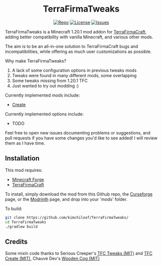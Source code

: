 <h1 align="center">TerraFirmaTweaks</h1>

<p align="center">
    <a href="https://github.com/kimchiloof/TerraFirmaTweaks"><img src="https://img.shields.io/github/last-commit/kimchiloof/TerraFirmaTweaks" alt="Repo"></a>
    <a href="https://github.com/kimchiloof/TerraFirmaTweaks/blob/master/LICENSE"><img src="https://img.shields.io/github/license/kimchiloof/TerraFirmaTweaks" alt="License"></a>
    <a href="https://github.com/kimchiloof/TerraFirmaTweaks/issues"><img src="https://img.shields.io/github/issues/kimchiloof/TerraFirmaTweaks" alt="Issues"></a>
</p>

TerraFirmaTweaks is a Minecraft 1.20.1 mod addon for [TerraFirmaCraft](https://www.curseforge.com/minecraft/mc-mods/terrafirmacraft), adding better compatibility with vanilla Minecraft, and various other mods. 

The aim is to be an all-in-one solution to TerraFirmaCraft bugs and incompatibilities, while offering as much user customizations as possible. 

Why make TerraFirmaTweaks? 
1. A lack of some configuration options in previous tweaks mods
2. Tweaks were found in many different mods, some overlapping
3. Some tweaks missing from 1.20.1 TFC
4. Just wanted to try out modding :)

Currently implemented mods include:
- [Create](https://www.curseforge.com/minecraft/mc-mods/create)

Currently implemented options include:
- TODO

Feel free to open new issues documenting problems or suggestions, and pull requests if you have some changes you'd like to see added! I will review them as I have time.

## Installation

This mod requires:
- [Minecraft Forge](https://docs.minecraftforge.net/en/1.20.1/gettingstarted/)
- [TerraFirmaCraft](https://www.curseforge.com/minecraft/mc-mods/terrafirmacraft)

To install, simply download the mod from this Github repo, the [Curseforge]() page, or the [Modrinth]() page, and drop into your 'mods' folder.

To build:

```bash
git clone https://github.com/kimchiloof/TerraFirmaTweaks/
cd TerraFirmaTweaks
./gradlew build
```

## Credits

Some mixin code thanks to Serious Creeper's [TFC Tweaks (MIT)](https://www.curseforge.com/minecraft/mc-mods/tfc-tweaks-1-18-2) and [TFC Create (MIT)](https://www.curseforge.com/minecraft/mc-mods/tfc-create), Chauve Dev's [Wooden Cog (MIT)](https://www.curseforge.com/minecraft/mc-mods/wooden-cog)
